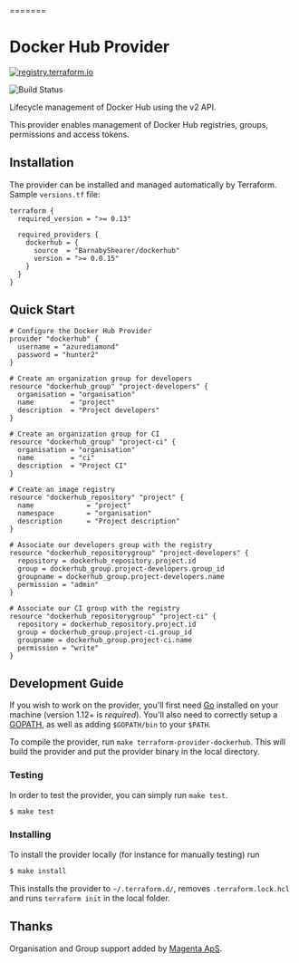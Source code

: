 [//]: # (Autogenerated by https://github.com/BarnabyShearer/meta)

=======
# Docker Hub Provider

[![registry.terraform.io](https://img.shields.io/badge/terraform-docs-success)](https://registry.terraform.io/providers/BarnabyShearer/dockerhub/latest/docs)

![Build Status](https://github.com/BarnabyShearer/terraform-provider-dockerhub/actions/workflows/publish.yml/badge.svg)

Lifecycle management of Docker Hub using the v2 API.

This provider enables management of Docker Hub registries, groups, permissions and access tokens.

## Installation

The provider can be installed and managed automatically by Terraform. Sample `versions.tf` file:

```hcl
terraform {
  required_version = ">= 0.13"

  required_providers {
    dockerhub = {
      source  = "BarnabyShearer/dockerhub"
      version = ">= 0.0.15"
    }
  }
}
```

## Quick Start

```hcl
# Configure the Docker Hub Provider
provider "dockerhub" {
  username = "azurediamond"
  password = "hunter2"
}

# Create an organization group for developers
resource "dockerhub_group" "project-developers" {
  organisation = "organisation"
  name         = "project"
  description  = "Project developers"
}

# Create an organization group for CI
resource "dockerhub_group" "project-ci" {
  organisation = "organisation"
  name         = "ci"
  description  = "Project CI"
}

# Create an image registry
resource "dockerhub_repository" "project" {
  name             = "project"
  namespace        = "organisation"
  description      = "Project description"
}

# Associate our developers group with the registry
resource "dockerhub_repositorygroup" "project-developers" {
  repository = dockerhub_repository.project.id
  group = dockerhub_group.project-developers.group_id
  groupname = dockerhub_group.project-developers.name
  permission = "admin"
}

# Associate our CI group with the registry
resource "dockerhub_repositorygroup" "project-ci" {
  repository = dockerhub_repository.project.id
  group = dockerhub_group.project-ci.group_id
  groupname = dockerhub_group.project-ci.name
  permission = "write"
}
```

## Development Guide

If you wish to work on the provider, you'll first need [Go](http://www.golang.org) installed on your machine (version 1.12+ is *required*).
You'll also need to correctly setup a [GOPATH](http://golang.org/doc/code.html#GOPATH), as well as adding `$GOPATH/bin` to your `$PATH`.

To compile the provider, run `make terraform-provider-dockerhub`. This will build the provider and put the provider binary in the local directory.

### Testing

In order to test the provider, you can simply run `make test`.

```sh
$ make test
```

### Installing

To install the provider locally (for instance for manually testing) run

```sh
$ make install
```

This installs the provider to `~/.terraform.d/`, removes `.terraform.lock.hcl` and runs `terraform init` in the local folder.

## Thanks

Organisation and Group support added by [Magenta ApS](https://github.com/magenta-aps).
